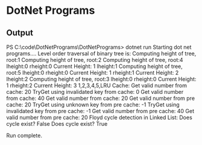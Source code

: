 ﻿# DotNet Programs

## Output

PS C:\code\DotNetPrograms\DotNetPrograms> dotnet run
Starting dot net programs....
Level order traversal of binary tree is:
Computing height of tree, root:1
Computing height of tree, root:2
Computing height of tree, root:4
lheight:0
rheight:0
Current Height: 1
lheight:1
Computing height of tree, root:5
lheight:0
rheight:0
Current Height: 1
rheight:1
Current Height: 2
lheight:2
Computing height of tree, root:3
lheight:0
rheight:0
Current Height: 1
rheight:2
Current Height: 3
1,2,3,4,5,LRU Cache:
Get valid number from cache: 20
TryGet using invalidated key from cache: 0
Get valid number from cache: 40
Get valid number from cache: 20
Get valid number from pre cache: 20
TryGet using unknown key from pre cache: -1
TryGet using invalidated key from pre cache: -1
Get valid number from pre cache: 40
Get valid number from pre cache: 20
Floyd cycle detection in Linked List:
Does cycle exist? False
Does cycle exist? True

Run complete.